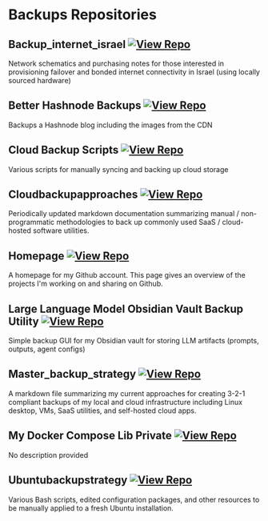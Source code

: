 # Backups Repositories

## Backup_internet_israel [![View Repo](https://img.shields.io/badge/view-repo-green)](https://github.com/danielrosehill/backup_internet_israel)
Network schematics and purchasing notes for those interested in provisioning failover and bonded internet connectivity in Israel (using locally sourced hardware)

## Better Hashnode Backups [![View Repo](https://img.shields.io/badge/view-repo-green)](https://github.com/danielrosehill/Better-Hashnode-Backups)
Backups a Hashnode blog including the images from the CDN

## Cloud Backup Scripts [![View Repo](https://img.shields.io/badge/view-repo-green)](https://github.com/danielrosehill/Cloud-Backup-Scripts)
Various scripts for manually syncing and backing up cloud storage

## Cloudbackupapproaches [![View Repo](https://img.shields.io/badge/view-repo-green)](https://github.com/danielrosehill/CloudBackupApproaches)
Periodically updated markdown documentation summarizing manual / non-programmatic methodologies to back up commonly used SaaS / cloud-hosted software utilities.

## Homepage [![View Repo](https://img.shields.io/badge/view-repo-green)](https://github.com/danielrosehill/Homepage)
A homepage for my Github account. This page gives an overview of the projects I'm working on and sharing on Github.

## Large Language Model Obsidian Vault Backup Utility [![View Repo](https://img.shields.io/badge/view-repo-green)](https://github.com/danielrosehill/LLM-Obsidian-Vault-Backup-Utility)
Simple backup GUI for my Obsidian vault for storing LLM artifacts (prompts, outputs, agent configs)

## Master_backup_strategy [![View Repo](https://img.shields.io/badge/view-repo-green)](https://github.com/danielrosehill/Master_Backup_Strategy)
A markdown file summarizing my current approaches for creating 3-2-1 compliant backups of my local and cloud infrastructure including Linux desktop, VMs, SaaS utilities, and self-hosted cloud apps.

## My Docker Compose Lib Private [![View Repo](https://img.shields.io/badge/view-repo-green)](https://github.com/danielrosehill/My-Docker-Compose-Lib-Private)
No description provided

## Ubuntubackupstrategy [![View Repo](https://img.shields.io/badge/view-repo-green)](https://github.com/danielrosehill/UbuntuBackupStrategy)
Various Bash scripts, edited configuration packages, and other resources to be manually applied to a fresh Ubuntu installation. 

